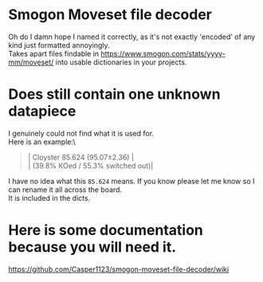 # Smogon Moveset file decoder
Oh do I damn hope I named it correctly, as it's not exactly 'encoded' of any kind just formatted annoyingly.\
Takes apart files findable in https://www.smogon.com/stats/yyyy-mm/moveset/ into usable dictionaries in your projects.
# Does still contain one unknown datapiece
I genuinely could not find what it is used for.\
Here is an example:\
> | Cloyster 85.624 (95.07±2.36)           |\
> |	 (39.8% KOed / 55.3% switched out)|

I have no idea what this ```85.624``` means. If you know please let me know so I can rename it all across the board.\
It is included in the dicts.
# Here is some documentation because you will need it.
https://github.com/Casper1123/smogon-moveset-file-decoder/wiki

